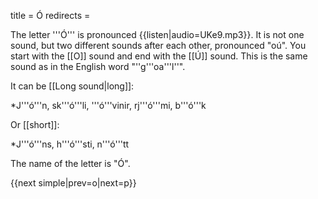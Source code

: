 title = Ó
redirects =
>>>>

The letter '''Ó''' is pronounced {{listen|audio=UKe9.mp3}}. It is not one sound, but two different sounds after each other, pronounced "oú". You start with the [[O]] sound and end with the [[Ú]] sound. This is the same sound as in the English word "''g'''oa'''l''".

It can be [[Long sound|long]]:

*J'''ó'''n, sk'''ó'''li, '''ó'''vinir, rj'''ó'''mi, b'''ó'''k

Or [[short]]:

*J'''ó'''ns, h'''ó'''sti, n'''ó'''tt

The name of the letter is "Ó".

{{next simple|prev=o|next=p}}